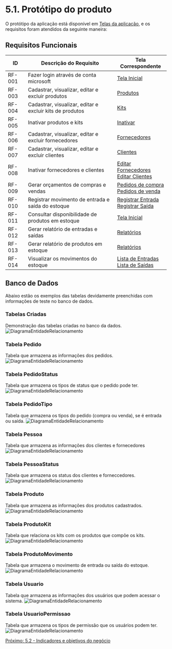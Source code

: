 # 5.1. Protótipo do produto 

O protótipo da aplicação está disponível em [Telas da aplicação](4.6-Telas-da-aplicacao.md), e os requisitos foram atendidos da seguinte maneira:

## Requisitos Funcionais
|  ID	|  Descrição do Requisito	| Tela Correspondente |
|  ---  |  ---  | --- |
|  RF-001  |  Fazer login através de conta microsoft					| [Tela Inicial](4.6-Telas-da-aplicacao.md#Tela-inicial) |
|  RF-003  |  Cadastrar, visualizar, editar e excluir produtos			| [Produtos](4.6-Telas-da-aplicacao.md#Produtos) |
|  RF-004  |  Cadastrar, visualizar, editar e excluir kits de produtos  | [Kits](4.6-Telas-da-aplicacao.md#cadastrar-produtos-kit--1) |
|  RF-005  |  Inativar produtos e kits									| [Inativar](4.6-Telas-da-aplicacao.md#detalhes-do-produto-produto-simples) |
|  RF-006  |  Cadastrar, visualizar, editar e excluir fornecedores		| [Fornecedores](4.6-Telas-da-aplicacao.md#fornecedores) |
|  RF-007  |  Cadastrar, visualizar, editar e excluir clientes			| [Clientes](4.6-Telas-da-aplicacao.md#clientes) |
|  RF-008  |  Inativar fornecedores e clientes							| [Editar Fornecedores](4.6-Telas-da-aplicacao.md#editar-inativar-excluir-e-visualizar-fornecedor) <br> [Editar Clientes](4.6-Telas-da-aplicacao.md#editar-inativar-excluir-e-visualizar-cliente)|
|  RF-009  |  Gerar orçamentos de compras e vendas						| [Pedidos de compra](4.6-Telas-da-aplicacao.md#pedidos-de-compra) <br> [Pedidos de venda](4.6-Telas-da-aplicacao.md#pedidos-de-venda)|
|  RF-010  |  Registrar movimento de entrada e saída do estoque			| [Registrar Entrada](4.6-Telas-da-aplicacao.md#novo-pedido-de-compra-cadastro) <br> [Registrar Saída](4.6-Telas-da-aplicacao.md#novo-pedido-de-venda-cadastro)|
|  RF-011  |  Consultar disponibilidade de produtos em estoque			| [Tela Inicial](4.6-Telas-da-aplicacao.md#tela-inicial) |
|  RF-012  |  Gerar relatório de entradas e saídas						| [Relatórios](4.6-Telas-da-aplicacao.md#relatorios) |
|  RF-013  |  Gerar relatório de produtos em estoque					| [Relatórios](4.6-Telas-da-aplicacao.md#relatorios) |
|  RF-014  |  Visualizar os movimentos do estoque						| [Lista de Entradas](4.6-Telas-da-aplicacao.md#lista-dos-pedidos-de-compra-tela) <br> [Lista de Saídas](4.6-Telas-da-aplicacao.md#lista-dos-pedidos-de-venda-tela)|

## Banco de Dados

Abaixo estão os exemplos das tabelas devidamente preenchidas com informações de teste no banco de dados.

### Tabelas Criadas
Demonstração das tabelas criadas no banco da dados.
![DiagramaEntidadeRelacionamento](images/database/bd-0.png)

### Tabela Pedido
Tabela que armazena as informações dos pedidos.
![DiagramaEntidadeRelacionamento](images/database/bd-Pedido.png)

### Tabela PedidoStatus
Tabela que armazena os tipos de status que o pedido pode ter.
![DiagramaEntidadeRelacionamento](images/database/bd-PedidoStatus.png)

### Tabela PedidoTipo
Tabela que armazena os tipos do pedido (compra ou venda), se é entrada ou saída.
![DiagramaEntidadeRelacionamento](images/database/bd-PedidoTipo.png)

### Tabela Pessoa
Tabela que armazena as informações dos clientes e fornecedores
![DiagramaEntidadeRelacionamento](images/database/bd-Pessoa.png)

### Tabela PessoaStatus
Tabela que armazena os status dos clientes e forneccedores.
![DiagramaEntidadeRelacionamento](images/database/bd-PessoaStatus.png)

### Tabela Produto
Tabela que armazena as informações dos produtos cadastrados.
![DiagramaEntidadeRelacionamento](images/database/bd-Produto.png)

### Tabela ProdutoKit
Tabela que relaciona os kits com os produtos que compõe os kits.
![DiagramaEntidadeRelacionamento](images/database/bd-ProdutoKit.png)

### Tabela ProdutoMovimento
Tabela que armazena o movimento de entrada ou saída do estoque.
![DiagramaEntidadeRelacionamento](images/database/bd-ProdutoMovimento.png)

### Tabela Usuario
Tabela que armazena as informações dos usuários que podem acessar o sistema.
![DiagramaEntidadeRelacionamento](images/database/bd-Usuario.png)

### Tabela UsuarioPermissao
Tabela que armazena os tipos de permissão que os usuários podem ter.
![DiagramaEntidadeRelacionamento](images/database/bd-UsuarioPermissao.png)


[Próximo: 5.2 - Indicadores e objetivos do negócio](5.2-Indicadores-e-objetivos-do-negocio.md)